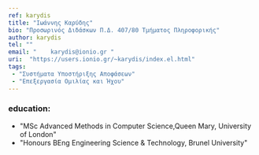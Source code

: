 ```yaml
---
ref: karydis
title: "Ιωάννης Καρύδης"
bio: "Προσωρινός Διδάσκων Π.Δ. 407/80 Τμήματος Πληροφορικής"
author: karydis
tel: ""
email: "	karydis@ionio.gr "
uri:  "https://users.ionio.gr/~karydis/index.el.html"
tags:
 - "Συστήματα Υποστήριξης Αποφάσεων"
 - "Επεξεργασία Ομιλίας και Ήχου"
---
```


### education:
  - "MSc Advanced Methods in Computer Science,Queen Mary, University of London"
  - "Honours BEng Engineering Science & Technology, Brunel University"
  
